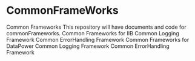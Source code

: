 # CommonFrameWorks
Common Frameworks
This repository will have documents and code for commonFrameworks.
  Common Frameworks for IIB
      Common Logging Framework
      Common ErrorHandling Framework
  Common Frameworks for DataPower
      Common Logging Framework
      Common ErrorHandling Framework
      
    

